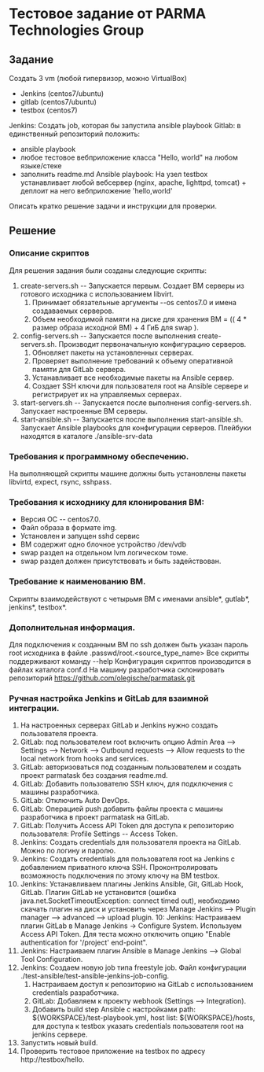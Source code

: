 # Тестовое задание от PARMA Technologies Group

## Задание

Создать 3 vm (любой гипервизор, можно VirtualBox)
- Jenkins (centos7/ubuntu)
- gitlab (centos7/ubuntu)
- testbox (centos7)

Jenkins: Создать job, которая бы запустила ansible playbook
Gitlab: в единственный репозиторий положить:
- ansible playbook
- любое тестовое вебприложение класса "Hello, world" на любом языке/стеке
- заполнить readme.md
Ansible playbook: На узел testbox устанавливает любой вебсервер (nginx, apache, lighttpd, tomcat) + 
деплоит на него вебприложение 'hello,world'

Описать кратко решение задачи и инструкции для проверки.

## Решение
### Описание скриптов
Для решения задания были созданы следующие скрипты:
1. create-servers.sh -- Запускается первым. Создает ВМ серверы из готового исходника с использованием libvirt.
    1. Принимает обязательные аргументы --os centos7.0 и имена создаваемых серверов.
    2. Объем необходимой памяти на диске для хранения ВМ = (( 4 * размер образа исходной ВМ) + 4 ГиБ для swap ).
2. config-servers.sh -- Запускается после выполнения create-servers.sh. Производит первоначальную конфигурацию серверов.
    1. Обновляет пакеты на установленных серверах.
    2. Проверяет выполнение требований к объему оперативной памяти для GitLab сервера.
    3. Устанавливает все необходимые пакеты на Ansible сервер.
    4. Создает SSH ключи для пользователя root на Ansible сервере и регистрирует их на управляемых серверах.
3. start-servers.sh -- Запускается после выполнения config-servers.sh. Запускает настроенные ВМ серверы.
4. start-ansible.sh -- Запускается после выполнения start-ansible.sh. Запускает Ansible playbooks для конфигурации серверов. Плейбуки находятся в каталоге ./ansible-srv-data

### Требования к программному обеспечению. 
На выполняющей скрипты машине должны быть установлены пакеты libvirtd, expect, rsync, sshpass.

### Требования к исходнику для клонирования ВМ:
- Версия ОС -- centos7.0.
- Файл образа в формате img. 
- Установлен и запущен sshd сервис
- ВМ содержит одно блочное устройство /dev/vdb
- swap раздел на отдельном lvm логическом томе.
- swap раздел должен присутствовать и быть задействован.

### Требование к наименованию ВМ.
Скрипты взаимодействуют с четырьмя ВМ с именами ansible*, gutlab*, jenkins*, testbox*.

### Дополнительная информация.
Для подключения к созданным ВМ по ssh должен быть указан пароль root исходника в файле .passwd/root.<source_type_name>
Все скрипты поддерживают команду --help
Конфигурация скриптов производится в файлах каталога conf.d
На машину разработчика склонировать репозиторий https://github.com/olegische/parmatask.git

### Ручная настройка Jenkins и GitLab для взаимной интеграции.
1. На настроенных серверах GitLab и Jenkins нужно создать пользователя проекта.
2. GitLab: под пользователем root включить опцию Admin Area --> Settings --> Network --> Outbound requests -->
Allow requests to the local network from hooks and services.
3. GitLab: авторизоваться под созданным пользователем и создать проект parmatask без создания readme.md.
4. GitLab: Добавить пользователю SSH ключ, для подключения с машины разработчика.
5. GitLab: Отключить Auto DevOps.
6. GitLab: Операцией push добавить файлы проекта с машины разработчика в проект parmatask на GitLab.
7. GitLab: Получить Access API Token для доступа к репозиторию пользователя: Profile Settings -- Access Token.
8. Jenkins: Создать credentials для пользователя проекта на GitLab. Можно по логину и паролю.
8. Jenkins: Создать credentials для пользователя root на Jenkins c добавлением приватного ключа SSH. Проконтролировать возможность подключения по этому ключу на ВМ testbox.
9. Jenkins: Устанавливаем плагины Jenkins Ansible, Git, GitLab Hook, GitLab. Плагин GitLab не установится (ошибка java.net.SocketTimeoutException: connect timed out), необходимо скачать плагин на диск и установить через Manage Jenkins --> Plugin manager --> advanced --> upload plugin.
10: Jenkins: Настраиваем плагин GitLab в Manage Jenkins -> Configure System. Используем Access API Token. Для теста можно отключить опцию "Enable authentication for '/project' end-point".
11. Jenkins: Настраиваем плагин Ansible в Manage Jenkins --> Global Tool Configuration.
12. Jenkins: Создаем новую job типа freestyle job. Файл конфигурации ./test-ansible/test-ansible-jenkins-job-config.
    1. Настраиваем доступ к репозиторию на GitLab с использованием credentials разработчика. 
    2. GitLab: Добавляем к проекту webhook (Settings --> Integration).
    3. Добавить build step Ansible с настройками path: ${WORKSPACE}/test-playbook.yml, host list: ${WORKSPACE}/hosts, для доступа к testbox указать credentials пользователя root на jenkins сервере.
13. Запустить новый build. 
14. Проверить тестовое приложение на testbox по адресу http://testbox/hello.